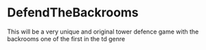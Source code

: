 # DefendTheBackrooms
This will be a very unique and original tower defence game with the backrooms one of the first in the td genre 
